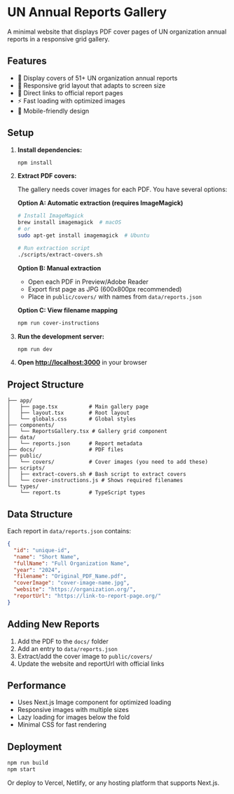 # UN Annual Reports Gallery

A minimal website that displays PDF cover pages of UN organization annual reports in a responsive grid gallery.

## Features

- 📖 Display covers of 51+ UN organization annual reports
- 🎨 Responsive grid layout that adapts to screen size
- 🔗 Direct links to official report pages
- ⚡ Fast loading with optimized images
- 📱 Mobile-friendly design

## Setup

1. **Install dependencies:**
   ```bash
   npm install
   ```

2. **Extract PDF covers:**
   
   The gallery needs cover images for each PDF. You have several options:

   **Option A: Automatic extraction (requires ImageMagick)**
   ```bash
   # Install ImageMagick
   brew install imagemagick  # macOS
   # or
   sudo apt-get install imagemagick  # Ubuntu
   
   # Run extraction script
   ./scripts/extract-covers.sh
   ```

   **Option B: Manual extraction**
   - Open each PDF in Preview/Adobe Reader
   - Export first page as JPG (600x800px recommended)
   - Place in `public/covers/` with names from `data/reports.json`

   **Option C: View filename mapping**
   ```bash
   npm run cover-instructions
   ```

3. **Run the development server:**
   ```bash
   npm run dev
   ```

4. **Open [http://localhost:3000](http://localhost:3000)** in your browser

## Project Structure

```
├── app/
│   ├── page.tsx          # Main gallery page
│   ├── layout.tsx        # Root layout
│   └── globals.css       # Global styles
├── components/
│   └── ReportsGallery.tsx # Gallery grid component
├── data/
│   └── reports.json      # Report metadata
├── docs/                 # PDF files
├── public/
│   └── covers/           # Cover images (you need to add these)
├── scripts/
│   ├── extract-covers.sh # Bash script to extract covers
│   └── cover-instructions.js # Shows required filenames
└── types/
    └── report.ts         # TypeScript types
```

## Data Structure

Each report in `data/reports.json` contains:

```json
{
  "id": "unique-id",
  "name": "Short Name",
  "fullName": "Full Organization Name",
  "year": "2024",
  "filename": "Original_PDF_Name.pdf",
  "coverImage": "cover-image-name.jpg",
  "website": "https://organization.org/",
  "reportUrl": "https://link-to-report-page.org/"
}
```

## Adding New Reports

1. Add the PDF to the `docs/` folder
2. Add an entry to `data/reports.json`
3. Extract/add the cover image to `public/covers/`
4. Update the website and reportUrl with official links

## Performance

- Uses Next.js Image component for optimized loading
- Responsive images with multiple sizes
- Lazy loading for images below the fold
- Minimal CSS for fast rendering

## Deployment

```bash
npm run build
npm start
```

Or deploy to Vercel, Netlify, or any hosting platform that supports Next.js.
